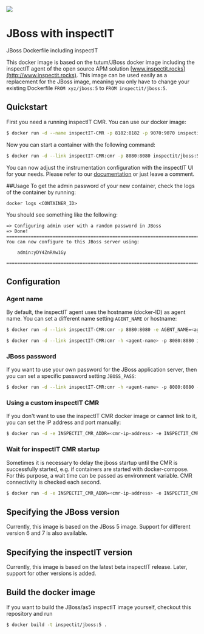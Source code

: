 [![](https://badge.imagelayers.io/inspectit/jboss:5.svg)](https://imagelayers.io/?images=inspectit/jboss:5 'Get your own badge on imagelayers.io')

# JBoss with inspectIT
JBoss Dockerfile including inspectIT

This docker image is based on the tutum/JBoss docker image including the inspectIT agent of the open source APM solution [www.inspectit.rocks](http://www.inspectit.rocks).
This image can be used easily as a replacement for the JBoss image, meaning you only have to change your existing Dockerfile ```FROM xyz/jboss:5``` to ```FROM inspectit/jboss:5```.

## Quickstart
First you need a running inspectIT CMR. You can use our docker image:

```bash
$ docker run -d --name inspectIT-CMR -p 8182:8182 -p 9070:9070 inspectit/cmr
```

Now you can start a container with the following command:

```bash
$ docker run -d --link inspectIT-CMR:cmr -p 8080:8080 inspectit/jboss:5
```

You can now adjust the instrumentation configuration with the inspectIT UI for your needs. Please refer to our [documentation](https://documentation.novatec-gmbh.de/display/INSPECTIT/Agent+Configuration) or just leave a comment.

##Usage
To get the admin password of your new container, check the logs of the container by running:

    docker logs <CONTAINER_ID>

You should see something like the following: 

    => Configuring admin user with a random password in JBoss
    => Done!
    ========================================================================
    You can now configure to this JBoss server using:
    
        admin:yDY4ZnRXw1Gy
    
    ========================================================================

## Configuration
### Agent name
By default, the inspectIT agent uses the hostname (docker-ID) as agent name. You can set a different name setting ```AGENT_NAME``` or hostname:

```bash
$ docker run -d --link inspectIT-CMR:cmr -p 8080:8080 -e AGENT_NAME=<agent-name> inspectit/jboss:5
```

```bash
$ docker run -d --link inspectIT-CMR:cmr -h <agent-name> -p 8080:8080 inspectit/jboss:5
```

### JBoss password
If you want to use your own password for the JBoss application server, then you can set a specific password setting ```JBOSS_PASS```:
```bash
$ docker run -d --link inspectIT-CMR:cmr -h <agent-name> -p 8080:8080 -e JBOSS_PASS="<jboss-password>" inspectit/jboss:5
```

### Using a custom inspectIT CMR
If you don't want to use the inspectIT CMR docker image or cannot link to it, you can set the IP address and port manually:

```bash
$ docker run -d -e INSPECTIT_CMR_ADDR=<cmr-ip-address> -e INSPECTIT_CMR_PORT=<cmr-port> -p 8080:8080 inspectit/jboss:5
```

### Wait for inspectIT CMR startup
Sometimes it is necessary to delay the jboss startup until the CMR is successfully started, e.g. if containers are started with docker-compose. For this purpose, a wait time can be passed as environment variable. CMR connectivity is checked each second.

```bash
$ docker run -d -e INSPECTIT_CMR_ADDR=<cmr-ip-address> -e INSPECTIT_CMR_PORT=<cmr-port> -e INSPECTIT_CMR_WAIT=<seconds> -p 8080:8080 inspectit/jboss:5
```


## Specifying the JBoss version
Currently, this image is based on the JBoss 5 image. Support for different version 6 and 7 is also available.

## Specifying the inspectIT version
Currently, this image is based on the latest beta inspectIT release. Later, support for other versions is added.

## Build the docker image
If you want to build the JBoss/as5 inspectIT image yourself, checkout this repository and run 

```bash
$ docker build -t inspectit/jboss:5 .
```
